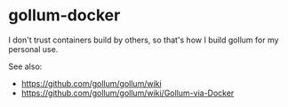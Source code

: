 # gollum-docker

I don't trust containers build by others, so that's how I build gollum for my personal use.

See also:

* https://github.com/gollum/gollum/wiki
* https://github.com/gollum/gollum/wiki/Gollum-via-Docker

